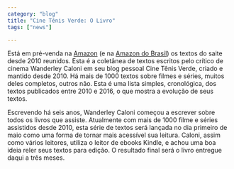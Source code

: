 ```yaml
---
category: "blog"
title: "Cine Tênis Verde: O Livro"
tags: ["news"]

---
```

Está em pré-venda na [Amazon](https://www.amazon.com/dp/B01NB0YTX6) (e na [Amazon do Brasil](https://www.amazon.com.br/dp/B01NB0YTX6)) os textos do saite desde 2010 reunidos. Esta é a coletânea de textos escritos pelo crítico de cinema Wanderley Caloni em seu blog pessoal Cine Tênis Verde, criado e mantido desde 2010. Há mais de 1000 textos sobre filmes e séries, muitos deles completos, outros não. Esta é uma lista simples, cronológica, dos textos publicados entre 2010 e 2016, o que mostra a evolução de seus textos.

Escrevendo há seis anos, Wanderley Caloni começou a escrever sobre todos os livros que assiste. Atualmente com mais de 1000 filme e séries assistidos desde 2010, esta série de textos será lançada no dia primeiro de maio como uma forma de tornar mais acessível sua leitura. Caloni, assim como vários leitores, utiliza o leitor de ebooks Kindle, e achou uma boa ideia reler seus textos para edição. O resultado final será o livro entregue daqui a três meses.

